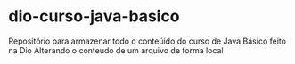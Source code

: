 # dio-curso-java-basico
Repositório para armazenar todo o conteúido do curso de Java Básico feito na Dio
Alterando o conteudo de um arquivo de forma local